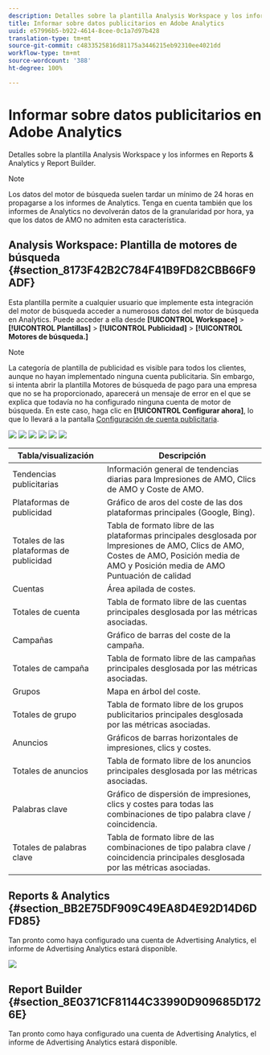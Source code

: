 ```yaml
---
description: Detalles sobre la plantilla Analysis Workspace y los informes en Reports & Analytics y Report Builder.
title: Informar sobre datos publicitarios en Adobe Analytics
uuid: e57996b5-b922-4614-8cee-0c1a7d97b428
translation-type: tm+mt
source-git-commit: c4833525816d81175a3446215eb92310ee4021dd
workflow-type: tm+mt
source-wordcount: '388'
ht-degree: 100%

---
```



# Informar sobre datos publicitarios en Adobe Analytics

Detalles sobre la plantilla Analysis Workspace y los informes en Reports &amp; Analytics y Report Builder.

>[!NOTE]
>
>Los datos del motor de búsqueda suelen tardar un mínimo de 24 horas en propagarse a los informes de Analytics. Tenga en cuenta también que los informes de Analytics no devolverán datos de la granularidad por hora, ya que los datos de AMO no admiten esta característica.

## Analysis Workspace: Plantilla de motores de búsqueda {#section_8173F42B2C784F41B9FD82CBB66F9ADF}

Esta plantilla permite a cualquier usuario que implemente esta integración del motor de búsqueda acceder a numerosos datos del motor de búsqueda en Analytics. Puede acceder a ella desde **[!UICONTROL Workspace]** > **[!UICONTROL Plantillas]** > **[!UICONTROL Publicidad]** > **[!UICONTROL Motores de búsqueda.]**

>[!NOTE]
>
>La categoría de plantilla de publicidad es visible para todos los clientes, aunque no hayan implementado ninguna cuenta publicitaria. Sin embargo, si intenta abrir la plantilla Motores de búsqueda de pago para una empresa que no se ha proporcionado, aparecerá un mensaje de error en el que se explica que todavía no ha configurado ninguna cuenta de motor de búsqueda. En este caso, haga clic en **[!UICONTROL Configurar ahora]**, lo que lo llevará a la pantalla [Configuración de cuenta publicitaria](/help/integrate/c-advertising-analytics/c-adanalytics-workflow/aa-create-ad-account.md).

![](assets/aa_aw.png)  ![](assets/aa_aw2.png) ![](assets/aa_aw3.png) ![](assets/aa_aw4.png)  ![](assets/aa_aw5.png) ![](assets/aa_aw6.png)

| Tabla/visualización | Descripción |
|--- |--- |
| Tendencias publicitarias | Información general de tendencias diarias para Impresiones de AMO, Clics de AMO y Coste de AMO. |
| Plataformas de publicidad | Gráfico de aros del coste de las dos plataformas principales (Google, Bing). |
| Totales de las plataformas de publicidad | Tabla de formato libre de las plataformas principales desglosada por Impresiones de AMO, Clics de AMO, Costes de AMO, Posición media de AMO y Posición media de AMO Puntuación de calidad |
| Cuentas | Área apilada de costes. |
| Totales de cuenta | Tabla de formato libre de las cuentas principales desglosada por las métricas asociadas. |
| Campañas | Gráfico de barras del coste de la campaña. |
| Totales de campaña | Tabla de formato libre de las campañas principales desglosada por las métricas asociadas. |
| Grupos | Mapa en árbol del coste. |
| Totales de grupo | Tabla de formato libre de los grupos publicitarios principales desglosada por las métricas asociadas. |
| Anuncios | Gráficos de barras horizontales de impresiones, clics y costes. |
| Totales de anuncios | Tabla de formato libre de los anuncios principales desglosada por las métricas asociadas. |
| Palabras clave | Gráfico de dispersión de impresiones, clics y costes para todas las combinaciones de tipo palabra clave / coincidencia. |
| Totales de palabras clave | Tabla de formato libre de las combinaciones de tipo palabra clave / coincidencia principales desglosada por las métricas asociadas. |

## Reports &amp; Analytics {#section_BB2E75DF909C49EA8D4E92D14D6DFD85}

Tan pronto como haya configurado una cuenta de Advertising Analytics, el informe de Advertising Analytics estará disponible.

![](assets/aa_randa.png)

## Report Builder {#section_8E0371CF81144C33990D909685D1726E}

Tan pronto como haya configurado una cuenta de Advertising Analytics, el informe de Advertising Analytics estará disponible.
